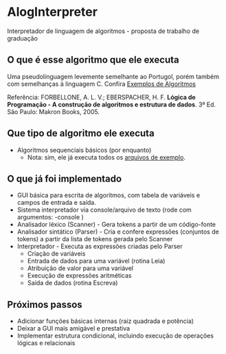 # AlogInterpreter
Interpretador de linguagem de algoritmos - proposta de trabalho de graduação

## O que é esse algoritmo que ele executa
Uma pseudolinguagem levemente semelhante ao Portugol, porém também com semelhanças à linguagem C.
Confira [Exemplos de Algoritmos](https://github.com/cslclaman/AlogInterpreter/tree/master/exemplos_algoritmos)

Referência: FORBELLONE, A. L. V.; EBERSPACHER, H. F. __Lógica de Programação - A construção de algoritmos e estrutura de dados__. 3ª Ed. São Paulo: Makron Books, 2005.

## Que tipo de algoritmo ele executa
* Algoritmos sequenciais básicos (por enquanto)
   * Nota: sim, ele já executa todos os [arquivos de exemplo](https://github.com/cslclaman/AlogInterpreter/tree/master/exemplos_algoritmos).

## O que já foi implementado
* GUI básica para escrita de algoritmos, com tabela de variáveis e campos de entrada e saída.
* Sistema interpretador via console/arquivo de texto (rode com argumentos: -console <NOME DO ARQUIVO>)
* Analisador léxico (Scanner) - Gera tokens a partir de um código-fonte
* Analisador sintático (Parser) - Cria e confere expressões (conjuntos de tokens) a partir da lista de tokens gerada pelo Scanner
* Interpretador - Executa as expressões criadas pelo Parser
    * Criação de variáveis
    * Entrada de dados para uma variável (rotina Leia)
    * Atribuição de valor para uma variável
    * Execução de expressões aritméticas
    * Saída de dados (rotina Escreva)

## Próximos passos
* Adicionar funções básicas internas (raiz quadrada e potência)
* Deixar a GUI mais amigável e prestativa
* Implementar estrutura condicional, incluindo execução de operações lógicas e relacionais
